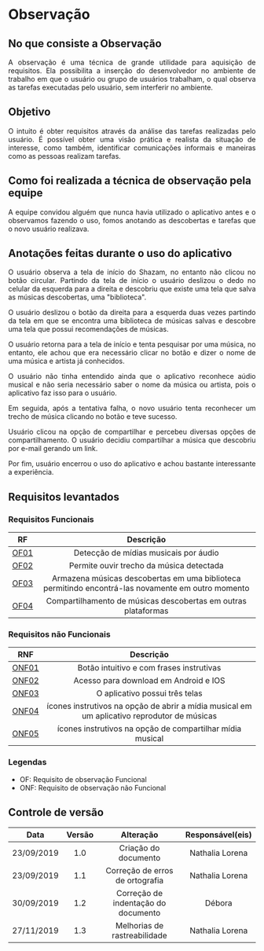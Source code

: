 # Observação

## No que consiste a Observação

<p align="justify">A observação é uma técnica de grande utilidade para aquisição de
requisitos. Ela possibilita a inserção do desenvolvedor no ambiente de trabalho
em que o usuário ou grupo de usuários trabalham, o qual observa as tarefas
executadas pelo usuário, sem interferir no ambiente.</p> 

## Objetivo

<p align="justify">O intuito é obter requisitos
através da análise das tarefas realizadas pelo usuário. É possível obter uma visão prática e realista da situação de interesse, como também, identificar comunicações informais e maneiras como as pessoas realizam tarefas.</p>

## Como foi realizada a técnica de observação pela equipe

<p align="justify">A equipe convidou alguém que nunca havia utilizado o aplicativo antes e o observamos fazendo o uso, fomos anotando as descobertas e tarefas que o novo usuário realizava.</p>

## Anotações feitas durante o uso do aplicativo

<p align="justify">O usuário observa a tela de início do Shazam, no entanto não clicou no botão circular.
Partindo da tela de início o usuário deslizou o dedo no celular da esquerda para a direita e  descobriu que existe uma tela que salva as músicas descobertas, uma "biblioteca".</p>
<p align="justify">O usuário deslizou o botão da direita para a esquerda duas vezes partindo da tela em que se encontra uma biblioteca de músicas salvas e descobre uma tela que possui recomendações de músicas.</p>
<p align="justify">O usuário retorna para a tela de início e tenta pesquisar por uma música, no entanto, ele achou que era necessário clicar no botão e dizer o nome de uma música e artista já conhecidos. </p>
<p align="justify">O usuário não tinha entendido ainda que o aplicativo reconhece aúdio musical e não seria necessário saber o nome da música ou artista, pois o aplicativo faz isso para o usuário.</p>
<p align="justify">Em seguida, após a tentativa falha, o novo usuário tenta reconhecer um trecho de música clicando no botão
e teve sucesso.</p>
<p align="justify">Usuário clicou na opção de compartilhar e percebeu diversas opções de compartilhamento.
O usuário decidiu compartilhar a música que descobriu por e-mail gerando um link.</p>
<p align="justify">Por fim, usuário encerrou o uso do aplicativo e achou bastante interessante a experiência.</p>




## Requisitos levantados
### Requisitos Funcionais

| RF  | Descrição |
|:---:|:---------:|
|[OF01](#of01) |Detecção de mídias musicais por áudio|
|[OF02](#of02)|Permite ouvir trecho da música detectada|
|[OF03](#of03) |Armazena músicas descobertas em uma biblioteca permitindo encontrá-las novamente em outro momento|
|[OF04](#of04)|Compartilhamento de músicas descobertas em outras plataformas|


### Requisitos não Funcionais

|RNF|Descrição|
|:---:|:---: |
|[ONF01](#onf01) |Botão intuitivo e com frases instrutivas|
|[ONF02](#onf02) |Acesso para download em Android e IOS|
|[ONF03](#onf03) |O aplicativo possui três telas|
|[ONF04](#onf04)|ícones instrutivos na opção  de abrir a mídia musical em um aplicativo reprodutor de músicas|
|[ONF05](#onf05)|ícones instrutivos na opção  de compartilhar mídia musical|

### Legendas 

- OF: Requisito de observação Funcional
- ONF: Requisito de observação não Funcional

## Controle de versão

|Data|Versão|Alteração|Responsável(eis)|
|:--:|:----:|:-------:|:---:|
| 23/09/2019 | 1.0 | Criação do documento | Nathalia Lorena |
| 23/09/2019 | 1.1 | Correção de erros de ortografia| Nathalia Lorena |
|30/09/2019|1.2|Correção de indentação do documento|Débora|
|27/11/2019|1.3|Melhorias de rastreabilidade|Nathalia Lorena|


